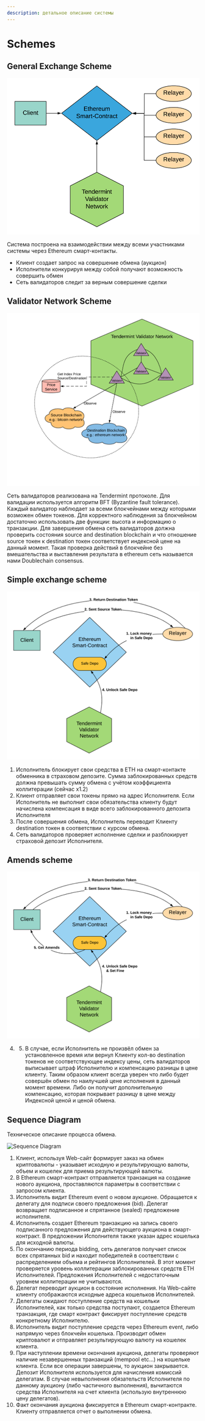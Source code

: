 ```yaml
---
description: детальное описание системы
---
```


# Schemes

## General Exchange Scheme



![&#x41E;&#x431;&#x449;&#x430;&#x44F; &#x441;&#x438;&#x441;&#x442;&#x435;&#x43C;&#x430; &#x440;&#x430;&#x431;&#x43E;&#x442;&#x44B; &#x441;&#x438;&#x441;&#x442;&#x435;&#x43C;&#x44B;](../.gitbook/assets/main-scheme.png)

Система построена на взаимодействии между всеми участниками системы через Ethereum смарт-контакты. 

* Клиент создает запрос на совершение обмена \(аукцион\)
* Исполнители конкурируя между собой получают возможность совершить обмен
* Сеть валидаторов следит за верным совершение сделки

## Validator Network Scheme





![&#x41F;&#x440;&#x438;&#x43D;&#x446;&#x438;&#x43F; &#x440;&#x430;&#x431;&#x43E;&#x442;&#x44B; &#x441;&#x435;&#x442;&#x438; &#x432;&#x430;&#x43B;&#x438;&#x434;&#x430;&#x442;&#x43E;&#x440;&#x43E;&#x432;](../.gitbook/assets/tendermint.png)

Сеть валидаторов реализована на Tendermint протоколе. Для валидации используется алгоритм BFT \(Byzantine fault tolerance\). Каждый валидатор наблюдает за всеми блокчейнами между которыми возможен обмен токенов. Для корректного наблюдения за блокчейном достаточно использовать две функции: высота и информацию о транзакции. Для завершения обмена сеть валидаторов должна проверить состояния source and destination blockchain и что отношение source токен к destination токен соответствует индексной цене на данный момент. Такая проверка действий в блокчейне без вмешательства и выставления результата в ethereum сеть называется нами Doublechain consensus.

## Simple exchange scheme

![&#x423;&#x43F;&#x440;&#x43E;&#x449;&#x435;&#x43D;&#x43D;&#x430;&#x44F; &#x441;&#x445;&#x435;&#x43C;&#x430; &#x441;&#x43E;&#x432;&#x435;&#x440;&#x448;&#x435;&#x43D;&#x438;&#x44F; &#x43E;&#x431;&#x43C;&#x435;&#x43D;&#x430;](../.gitbook/assets/simple-change.png)

1. Исполнитель блокирует свои средства в ETH на смарт-контакте обменника в страховом депозите. Сумма заблокированных средств должна превышать сумму обмена с учётом коэффициента коллитерации \(сейчас x1.2\)
2. Клиент отправляет свои токены прямо на адрес Исполнителя. Если Исполнитель не выполнит свои обязательства клиенту будут начислена компенсация в виде всего заблокированного депозита Исполнителя
3. После совершения обмена, Исполнитель переводит Клиенту destination токен в соответствии с курсом обмена.
4. Сеть валидаторов проверяет исполнение сделки и разблокирует страховой депозит Исполнителя.

## Amends scheme

![&#x41E;&#x431;&#x43C;&#x435;&#x43D; &#x441; &#x43A;&#x43E;&#x43C;&#x43F;&#x435;&#x43D;&#x441;&#x430;&#x446;&#x438;&#x435;&#x439; &#x43A;&#x43B;&#x438;&#x435;&#x43D;&#x442;&#x443;](../.gitbook/assets/set-fine.png)

4. 5. В случае, если Исполнитель не произвёл обмен за установленное время или вернул Клиенту кол-во destination токенов не соответствующее индексу цены, сеть валидаторов выписывает штраф Исполнителю и компенсацию разницы в цене клиенту. Таким образом клиент всегда уверен что либо будет совершён обмен по наилучшей цене исполнения в данный момент времени. Либо он получит дополнительную компенсацию, которая покрывает разницу в цене между Индексной ценой и ценой обмена.

## Sequence Diagram

Техническое описание процесса обмена.

![Sequence Diagram](https://lh4.googleusercontent.com/WiXEgiAO8WZR1Mk6xyR5IrcSE4-rpc8jnfZ6YANSBR-93zUpppMrHjvJ8GtJv0qCvwYHSH2NCz7VlbKrBCVnbWRjCAlKFjHhR8am4PR1rjlaxDH12zle13WIEccUlq5kbgbLmcTj)



1. Клиент, используя Web-сайт формирует заказ на обмен криптовалюты - указывает исходную и результирующую валюты, объем и кошелек для приема результирующей валюты.
2. В Ethereum смарт-контракт отправляется транзакция на создание нового аукциона, проставляются параметры в соответствии с запросом клиента. 
3. Исполнитель видит Ethereum event о новом аукционе. Обращается к делегату для подписи своего предложения \(bid\). Делегат возвращает подписанное и спрятанное \(sealed\) предложение исполнителя. 
4. Исполнитель создает Ethereum транзакцию на запись своего подписанного предложения для действующего аукциона в смарт-контракт. В предложении Исполнителя также указан адрес кошелька для исходной валюты.
5. По окончанию периода bidding, сеть делегатов получает список всех спрятанных bid и находит победителей в соответствии с распределением объема и рейтингов Исполнителей. В этот момент проверяется уровень коллитерации заблокированных средств ETH Исполнителей. Предложения Исполнителей с недостаточным уровнем коллитерации не учитываются.
6. Делегат переводит аукцион в состояние исполнения. На Web-сайте клиенту отображаются исходные адреса кошельков Исполнителей. 
7. Делегаты ожидают поступление средств на кошельки Исполнителей, как только средства поступают, создается Ethereum транзакция, где смарт контракт фиксирует поступление средств конкретному Исполнителю. 
8. Исполнитель видит поступление средств через Ethereum event, либо напрямую через блокчейн кошелька. Производит обмен криптовалют и отправляет результирующую валюту на кошелек клиента.
9. При наступлении времени окончания аукциона, делегаты проверяют наличие незавершенных транзакций \(mempool etc…\) на кошельке клиента. Если все операции завершены, то аукцион закрывается. Депозит Исполнителя используется для начисления комиссий делегатам. В случае невыполнения обязательств Исполнителя по данному аукциону \(либо частичного выполнения\), вычитаются средства Исполнителя на счет клиента \(использую внутреннюю цену делегатов\).
10. Факт окончания аукциона фиксируется в Ethereum смарт-контракте. Клиенту отправляется отчет о выполнении обмена.

